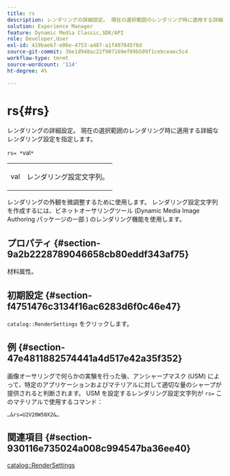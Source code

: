 ```yaml
---
title: rs
description: レンダリングの詳細設定。 現在の選択範囲のレンダリング時に適用する詳細なレンダリング設定を指定します。
solution: Experience Manager
feature: Dynamic Media Classic,SDK/API
role: Developer,User
exl-id: 419baeb7-e06e-4753-a487-a1f407845f6d
source-git-commit: 3be1d948ac22f907169ef09b509f1cebceaec5c4
workflow-type: tm+mt
source-wordcount: '114'
ht-degree: 4%

---
```


# rs{#rs}

レンダリングの詳細設定。 現在の選択範囲のレンダリング時に適用する詳細なレンダリング設定を指定します。

`rs= *`val`*`

<table id="simpletable_4B028996E5824FC18B9749D1A6A3C2E3"> 
 <tr class="strow"> 
  <td class="stentry"> <p><span class="varname"> val</span> </p> </td> 
  <td class="stentry"> <p>レンダリング設定文字列。 </p></td> 
 </tr> 
</table>

レンダリングの外観を微調整するために使用します。 レンダリング設定文字列を作成するには、ビネットオーサリングツール (Dynamic Media Image Authoring パッケージの一部 ) のレンダリング機能を使用します。

## プロパティ {#section-9a2b2228789046658cb80eddf343af75}

材料属性。

## 初期設定 {#section-f4751476c3134f16ac6283d6f0c46e47}

`catalog::RenderSettings` をクリックします。

## 例 {#section-47e4811882574441a4d517e42a35f352}

画像オーサリングで何らかの実験を行った後、アンシャープマスク (USM) によって、特定のアプリケーションおよびマテリアルに対して適切な量のシャープが提供されると判断されます。 USM を設定するレンダリング設定文字列が `rs=` このマテリアルで使用するコマンド：

`…&rs=U2V20W50X2&…`

## 関連項目 {#section-930116e735024a008c994547ba36ee40}

[catalog::RenderSettings](../../../../../ir-api/material-cat/image-rendering-api-ref/c-ir-material-catalog/c-ir-material-data-reference/r-ir-rendersettings-dataref.md#reference-9ce753ae4096455eadcc12ac064de711)
